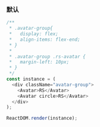 ### 默认

<!--start-code-->

```js
/**
 * .avatar-group{
 *   display: flex;
 *   align-items: flex-end;
 * }
 *
 * .avatar-group .rs-avatar {
 *   margin-left: 10px;
 * }
 */
const instance = (
  <div className="avatar-group">
    <Avatar>RS</Avatar>
    <Avatar circle>RS</Avatar>
  </div>
);

ReactDOM.render(instance);
```

<!--end-code-->
